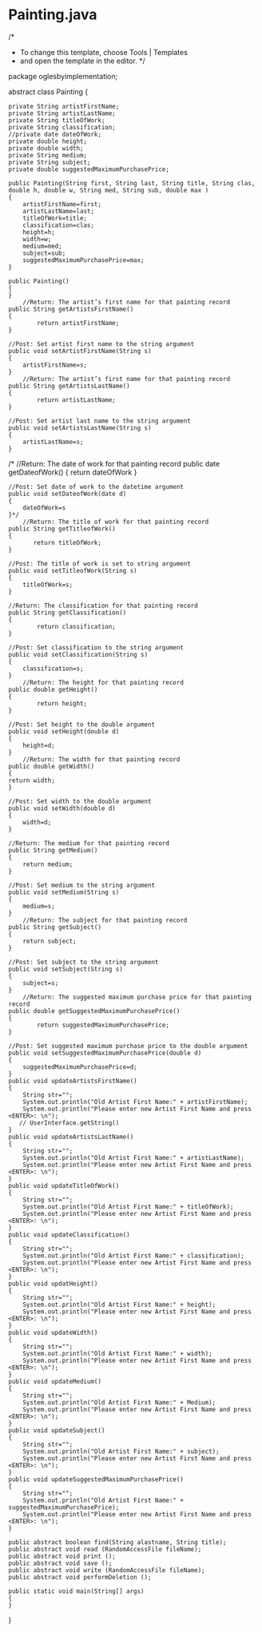 Painting.java
=============
/*
 * To change this template, choose Tools | Templates
 * and open the template in the editor.
 */

package oglesbyimplementation;

abstract class Painting
{

	private String artistFirstName;
	private String artistLastName;
	private String titleOfWork;
	private String classification;
	//private date dateOfWork;
	private double height;
	private double width;
	private String medium;
	private String subject;
	private double suggestedMaximumPurchasePrice;

	public Painting(String first, String last, String title, String clas, double h, double w, String med, String sub, double max )
	{
		artistFirstName=first;
		artistLastName=last;
		titleOfWork=title;
		classification=clas;
		height=h;
		width=w;
		medium=med;
		subject=sub;
		suggestedMaximumPurchasePrice=max;
	}

	public Painting()
	{
	}
		//Return: The artist’s first name for that painting record
    public String getArtistsFirstName()
    {
			return artistFirstName;
    }

    //Post: Set artist first name to the string argument
    public void setArtistFirstName(String s)
    {
		artistFirstName=s;
    }
        //Return: The artist’s first name for that painting record
    public String getArtistsLastName()
    {
    	    return artistLastName;
    }

    //Post: Set artist last name to the string argument
    public void setArtistsLastName(String s)
    {
    	artistLastName=s;
    }
   /*     //Return: The date of work for that painting record
    public date getDateofWork()
    {
			return dateOfWork
    }

    //Post: Set date of work to the datetime argument
    public void setDateofWork(date d)
    {
    	dateOfWork=s
    }*/
        //Return: The title of work for that painting record
    public String getTitleofWork()
    {
    	   return titleOfWork;
    }

    //Post: The title of work is set to string argument
    public void setTitleofWork(String s)
    {
    	titleOfWork=s;
    }

    //Return: The classification for that painting record
    public String getClassification()
    {
			return classification;
    }

    //Post: Set classification to the string argument
    public void setClassification(String s)
    {
    	classification=s;
    }
        //Return: The height for that painting record
    public double getHeight()
    {
			return height;
    }

    //Post: Set height to the double argument
    public void setHeight(double d)
    {
    	height=d;
    }
        //Return: The width for that painting record
    public double getWidth()
    {
	return width;
    }

    //Post: Set width to the double argument
    public void setWidth(double d)
    {
    	width=d;
    }

    //Return: The medium for that painting record
    public String getMedium()
    {
		return medium;
    }

    //Post: Set medium to the string argument
    public void setMedium(String s)
    {
    	medium=s;
    }
        //Return: The subject for that painting record
    public String getSubject()
    {
		return subject;
    }

    //Post: Set subject to the string argument
    public void setSubject(String s)
    {
    	subject=s;
    }
        //Return: The suggested maximum purchase price for that painting record
    public double getSuggestedMaximumPurchasePrice()
    {
			return suggestedMaximumPurchasePrice;
    }

    //Post: Set suggested maximum purchase price to the double argument
    public void setSuggestedMaximumPurchasePrice(double d)
    {
    	suggestedMaximumPurchasePrice=d;
    }
    public void updateArtistsFirstName()
    {
        String str="";
        System.out.println("Old Artist First Name:" + artistFirstName);
        System.out.println("Please enter new Artist First Name and press <ENTER>: \n");
       // UserInterface.getString()
    }
    public void updateArtistsLastName()
    {
        String str="";
        System.out.println("Old Artist First Name:" + artistLastName);
        System.out.println("Please enter new Artist First Name and press <ENTER>: \n");
    }
    public void updateTitleOfWork()
    {
        String str="";
        System.out.println("Old Artist First Name:" + titleOfWork);
        System.out.println("Please enter new Artist First Name and press <ENTER>: \n");
    }
    public void updateClassification()
    {
        String str="";
        System.out.println("Old Artist First Name:" + classification);
        System.out.println("Please enter new Artist First Name and press <ENTER>: \n");
    }
    public void updatHeight()
    {
        String str="";
        System.out.println("Old Artist First Name:" + height);
        System.out.println("Please enter new Artist First Name and press <ENTER>: \n");
    }
    public void updateWidth()
    {
        String str="";
        System.out.println("Old Artist First Name:" + width);
        System.out.println("Please enter new Artist First Name and press <ENTER>: \n");
    }
    public void updateMedium()
    {
        String str="";
        System.out.println("Old Artist First Name:" + Medium);
        System.out.println("Please enter new Artist First Name and press <ENTER>: \n");
    }
    public void updateSubject()
    {
        String str="";
        System.out.println("Old Artist First Name:" + subject);
        System.out.println("Please enter new Artist First Name and press <ENTER>: \n");
    }
    public void updateSuggestedMaximumPurchasePrice()
    {
        String str="";
        System.out.println("Old Artist First Name:" + suggestedMaximumPurchasePrice);
        System.out.println("Please enter new Artist First Name and press <ENTER>: \n");
    }

    public abstract boolean find(String alastname, String title);
    public abstract void read (RandomAccessFile fileName);
    public abstract void print ();
    public abstract void save ();
    public abstract void write (RandomAccessFile fileName);
    public abstract void performDeletion ();

    public static void main(String[] args)
    {
    }
}
